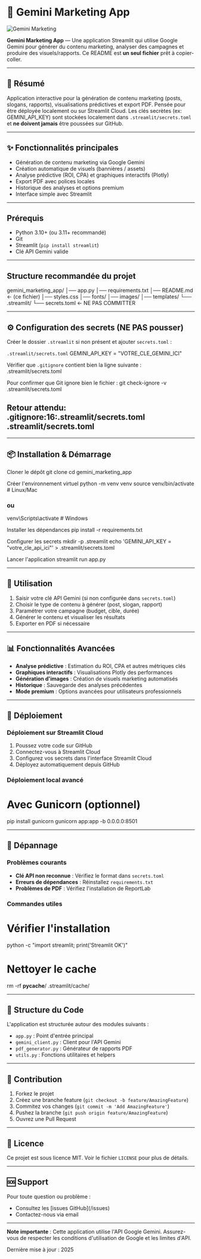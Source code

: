 # 🚀 Gemini Marketing App

![Gemini Marketing](https://raw.githubusercontent.com/gemini-marketing-app/gemini-marketing-app/main/images/Gemini_nano_banana.png)

**Gemini Marketing App** — Une application Streamlit qui utilise Google Gemini pour générer du contenu marketing, analyser des campagnes et produire des visuels/rapports. Ce README est **un seul fichier** prêt à copier-coller.

---

## 🧭 Résumé

Application interactive pour la génération de contenu marketing (posts, slogans, rapports), visualisations prédictives et export PDF. Pensée pour être déployée localement ou sur Streamlit Cloud. Les clés secrètes (ex: GEMINI_API_KEY) sont stockées localement dans `.streamlit/secrets.toml` et **ne doivent jamais** être poussées sur GitHub.

---

## ✨ Fonctionnalités principales

- Génération de contenu marketing via Google Gemini
- Création automatique de visuels (bannières / assets)
- Analyse prédictive (ROI, CPA) et graphiques interactifs (Plotly)
- Export PDF avec polices locales
- Historique des analyses et options premium
- Interface simple avec Streamlit

---

## Prérequis

- Python 3.10+ (ou 3.11+ recommandé)
- Git
- Streamlit (`pip install streamlit`)
- Clé API Gemini valide

---

## Structure recommandée du projet

gemini_marketing_app/
│── app.py
│── requirements.txt
│── README.md ← (ce fichier)
│── styles.css
│── fonts/
│── images/
│── templates/
└── .streamlit/
    └── secrets.toml ← NE PAS COMMITTER

---

## ⚙️ Configuration des secrets (NE PAS pousser)

Créer le dossier `.streamlit` si non présent et ajouter `secrets.toml` :

`.streamlit/secrets.toml`
GEMINI_API_KEY = "VOTRE_CLE_GEMINI_ICI"

Vérifier que `.gitignore` contient bien la ligne suivante :
.streamlit/secrets.toml

Pour confirmer que Git ignore bien le fichier :
git check-ignore -v .streamlit/secrets.toml
## Retour attendu: .gitignore:16:.streamlit/secrets.toml   .streamlit/secrets.toml

---

## 📦 Installation & Démarrage

Cloner le dépôt
git clone <votre-repo-url>
cd gemini_marketing_app

Créer l'environnement virtuel
python -m venv venv
source venv/bin/activate  # Linux/Mac
### ou
venv\Scripts\activate     # Windows

Installer les dépendances
pip install -r requirements.txt

Configurer les secrets
mkdir -p .streamlit
echo 'GEMINI_API_KEY = "votre_cle_api_ici"' > .streamlit/secrets.toml

Lancer l'application
streamlit run app.py

---

## 🎯 Utilisation

1. Saisir votre clé API Gemini (si non configurée dans `secrets.toml`)
2. Choisir le type de contenu à générer (post, slogan, rapport)
3. Paramétrer votre campagne (budget, cible, durée)
4. Générer le contenu et visualiser les résultats
5. Exporter en PDF si nécessaire

---

## 📊 Fonctionnalités Avancées

- **Analyse prédictive** : Estimation du ROI, CPA et autres métriques clés
- **Graphiques interactifs** : Visualisations Plotly des performances
- **Génération d'images** : Création de visuels marketing automatisés
- **Historique** : Sauvegarde des analyses précédentes
- **Mode premium** : Options avancées pour utilisateurs professionnels

---

## 🚀 Déploiement

### Déploiement sur Streamlit Cloud
1. Poussez votre code sur GitHub
2. Connectez-vous à Streamlit Cloud
3. Configurez vos secrets dans l'interface Streamlit Cloud
4. Déployez automatiquement depuis GitHub

### Déploiement local avancé
# Avec Gunicorn (optionnel)
pip install gunicorn
gunicorn app:app -b 0.0.0.0:8501

---

## 🔧 Dépannage

### Problèmes courants
- **Clé API non reconnue** : Vérifiez le format dans `secrets.toml`
- **Erreurs de dépendances** : Réinstallez `requirements.txt`
- **Problèmes de PDF** : Vérifiez l'installation de ReportLab

### Commandes utiles
# Vérifier l'installation
python -c "import streamlit; print('Streamlit OK')"

# Nettoyer le cache
rm -rf __pycache__/ .streamlit/cache/

---

## 📝 Structure du Code

L'application est structurée autour des modules suivants :
- `app.py` : Point d'entrée principal
- `gemini_client.py` : Client pour l'API Gemini
- `pdf_generator.py` : Générateur de rapports PDF
- `utils.py` : Fonctions utilitaires et helpers

---

## 🤝 Contribution

1. Forkez le projet
2. Créez une branche feature (`git checkout -b feature/AmazingFeature`)
3. Commitez vos changes (`git commit -m 'Add AmazingFeature'`)
4. Pushez la branche (`git push origin feature/AmazingFeature`)
5. Ouvrez une Pull Request

---

## 📄 Licence

Ce projet est sous licence MIT. Voir le fichier `LICENSE` pour plus de détails.

---

## 🆘 Support

Pour toute question ou problème :
- Consultez les [issues GitHub](<votre-repo-url>/issues)
- Contactez-nous via email

---

**Note importante** : Cette application utilise l'API Google Gemini. Assurez-vous de respecter les conditions d'utilisation de Google et les limites d'API.

Dernière mise à jour : 2025
